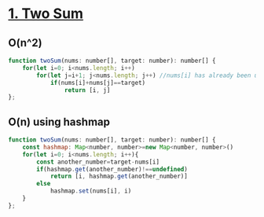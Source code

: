 # [1. Two Sum](https://leetcode.com/problems/two-sum/)
## O(n^2)
~~~javascript
function twoSum(nums: number[], target: number): number[] {
    for(let i=0; i<nums.length; i++)
        for(let j=i+1; j<nums.length; j++) //nums[i] has already been used
            if(nums[i]+nums[j]==target)
                return [i, j]
};
~~~

## O(n) using hashmap
~~~javascript
function twoSum(nums: number[], target: number): number[] {
    const hashmap: Map<number, number>=new Map<number, number>()
    for(let i=0; i<nums.length; i++){
        const another_number=target-nums[i]
        if(hashmap.get(another_number)!==undefined)
            return [i, hashmap.get(another_number)]
        else 
            hashmap.set(nums[i], i)
    }
};
~~~
